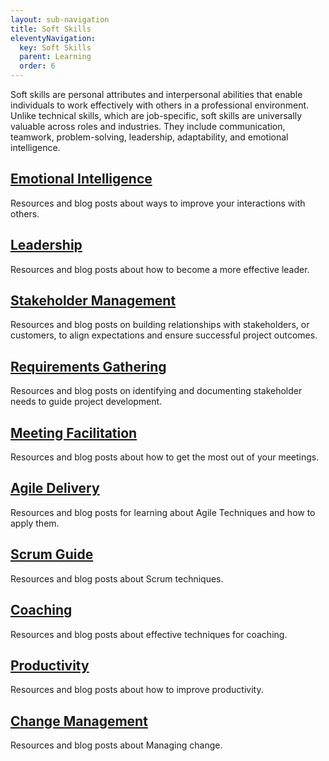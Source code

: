 ```yaml
---
layout: sub-navigation
title: Soft Skills
eleventyNavigation:
  key: Soft Skills
  parent: Learning
  order: 6
---
```


Soft skills are personal attributes and interpersonal abilities that enable individuals to work effectively with others in a professional environment. Unlike technical skills, which are job-specific, soft skills are universally valuable across roles and industries. They include communication, teamwork, problem-solving, leadership, adaptability, and emotional intelligence.

<div class="grid grid-cols-1 gap-2 pt-8">
  <div class="grid-card">
    <h2 class="govuk-heading-m"><a href="emotional/" class="govuk-link">Emotional Intelligence</a></h2>
    <p class="govuk-body">Resources and blog posts about ways to improve your interactions with others.</p>
  </div>
<div class="grid grid-cols-1 gap-2 pt-8">
  <div class="grid-card">
    <h2 class="govuk-heading-m"><a href="leadership/" class="govuk-link">Leadership</a></h2>
    <p class="govuk-body">Resources and blog posts about how to become a more effective leader.</p>
  </div>
<div class="grid grid-cols-1 gap-2 pt-8">
  <div class="grid-card">
    <h2 class="govuk-heading-m"><a href="stakeholder/" class="govuk-link">Stakeholder Management</a></h2>
    <p class="govuk-body">Resources and blog posts on building relationships with stakeholders, or customers, to align expectations and ensure successful project outcomes.</p>
  </div>
<div class="grid grid-cols-1 gap-2 pt-8">
  <div class="grid-card">
    <h2 class="govuk-heading-m"><a href="requirements/" class="govuk-link">Requirements Gathering</a></h2>
    <p class="govuk-body">Resources and blog posts on identifying and documenting stakeholder needs to guide project development.</p>
  </div>
<div class="grid grid-cols-1 gap-2 pt-8">
  <div class="grid-card">
    <h2 class="govuk-heading-m"><a href="meeting/" class="govuk-link">Meeting Facilitation</a></h2>
    <p class="govuk-body">Resources and blog posts about how to get the most out of your meetings.</p>
  </div>
  <div class="grid grid-cols-1 gap-2 pt-8">
  <div class="grid-card">
    <h2 class="govuk-heading-m"><a href="agile/" class="govuk-link">Agile Delivery</a></h2>
    <p class="govuk-body">Resources and blog posts for learning about Agile Techniques and how to apply them.</p>
  </div>
<div class="grid grid-cols-1 gap-2 pt-8">
  <div class="grid-card">
    <h2 class="govuk-heading-m"><a href="scrum/" class="govuk-link">Scrum Guide</a></h2>
    <p class="govuk-body">Resources and blog posts about Scrum techniques.</p>
  </div>
<div class="grid grid-cols-1 gap-2 pt-8">
  <div class="grid-card">
    <h2 class="govuk-heading-m"><a href="coaching/" class="govuk-link">Coaching</a></h2>
    <p class="govuk-body">Resources and blog posts about effective techniques for coaching.</p>
  </div>
<div class="grid grid-cols-1 gap-2 pt-8">
  <div class="grid-card">
    <h2 class="govuk-heading-m"><a href="productivity/" class="govuk-link">Productivity</a></h2>
    <p class="govuk-body">Resources and blog posts about how to improve productivity.</p>
  </div>
<div class="grid grid-cols-1 gap-2 pt-8">
  <div class="grid-card">
    <h2 class="govuk-heading-m"><a href="change/" class="govuk-link">Change Management</a></h2>
    <p class="govuk-body">Resources and blog posts about Managing change.</p>
  </div>
